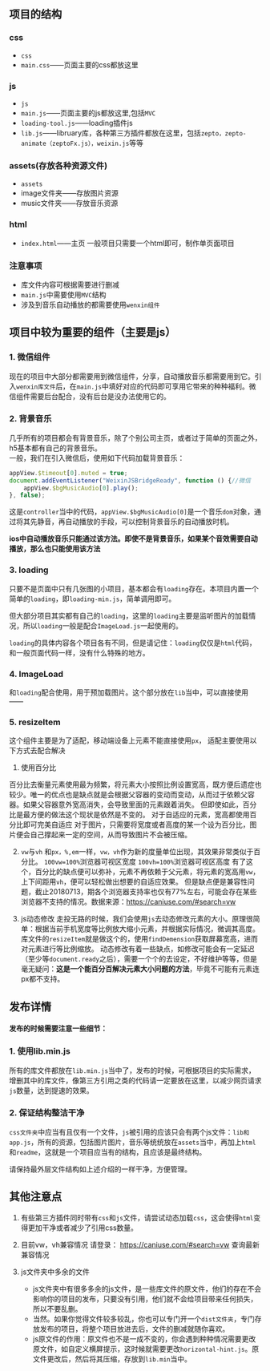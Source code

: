 

## 项目的结构
### css
- `css`
 -  `main.css`——页面主要的css都放这里

### js
- `js`
 -  `main.js`——页面主要的js都放这里,包括`MVC`
 -  `loading-tool.js`——loading插件js
 -  `lib.js`——libruary库，各种第三方插件都放在这里，包括`zepto，zepto-animate（zeptoFx.js），weixin.js`等等

### assets(存放各种资源文件)
- `assets`
 -  image文件夹——存放图片资源
 -  music文件夹——存放音乐资源

### html
- `index.html`——主页
一般项目只需要一个html即可，制作单页面项目

### 注意事项
- 库文件内容可根据需要进行删减
- `main.js`中需要使用`MVC`结构
- 涉及到音乐自动播放的都需要使用`wenxin组件`

## 项目中较为重要的组件（主要是js）
### 1. 微信组件
现在的项目中大部分都需要用到微信组件，分享，自动播放音乐都需要用到它。引入`wenxin库文件`后，在`main.js`中填好对应的代码即可享用它带来的种种福利。微信组件需要后台配合，没有后台是没办法使用它的。
    
### 2. 背景音乐
几乎所有的项目都会有背景音乐，除了个别公司主页，或者过于简单的页面之外，h5基本都有自己的背景音乐。  
一般，我们在引入微信后，使用如下代码加载背景音乐：
    
```js
appView.$timeout[0].muted = true;
document.addEventListener("WeixinJSBridgeReady", function () {//微信
    appView.$bgMusicAudio[0].play();
}, false);
```

这是`controller`当中的代码，`appView.$bgMusicAudio[0]`是一个音乐`dom`对象，通过将其先静音，再自动播放的手段，可以控制背景音乐的自动播放时机。

<strong>ios中自动播放音乐只能通过该方法。即使不是背景音乐，如果某个音效需要自动播放，那么也只能使用该方法</strong>


### 3. loading
只要不是页面中只有几张图的小项目，基本都会有`loading`存在。本项目内置一个简单的`loading`，即`loading-min.js`，简单调用即可。

但大部分项目其实都有自己的`loading`，这里的`loading`主要是监听图片的加载情况，所以`loading`一般是配合`ImageLoad.js`一起使用的。

`loading`的具体内容各个项目各有不同，但是请记住：`loading`仅仅是`html`代码，和一般页面代码一样，没有什么特殊的地方。

### 4. ImageLoad
和`loading`配合使用，用于预加载图片。这个部分放在`lib`当中，可以直接使用——

### 5. resizeItem
这个组件主要是为了适配，移动端设备上元素不能直接使用`px`，
适配主要使用以下方式去配合解决

1. 使用百分比

百分比去衡量元素使用最为频繁，将元素大小按照比例设置宽高，既方便后遗症也较少。唯一的优点也是缺点就是会根据父容器的变动而变动，从而过于依赖父容器。如果父容器意外宽高消失，会导致里面的元素跟着消失。
但即使如此，百分比是最方便的做法这个现状是依然是不变的。
对于自适应的元素，宽高都使用百分比即可完美自适应
对于图片，只需要将宽度或者高度的某一个设为百分比，图片便会自己撑起来一定的空间，从而导致图片不会被压缩。

2. `vw`与`vh`
和`px，%,em`一样，`vw，vh`作为新的度量单位出现，其效果非常类似于百分比。
`100vw=100%`浏览器可视区宽度
`100vh=100%`浏览器可视区高度
有了这个，百分比的缺点便可以弥补，元素不再依赖于父元素，将元素的宽高用`vw`，上下间距用`vh`，便可以轻松做出想要的自适应效果。
但是缺点便是兼容性问题，截止20180713，期各个浏览器支持率也仅有77%左右，可能会存在某些浏览器不支持的情况。数据来源：https://caniuse.com/#search=vw

3. js动态修改
走投无路的时候，我们会使用`js`去动态修改元素的大小。原理很简单：根据当前手机宽度等比例放大缩小元素，并根据实际情况，微调其高度。
库文件的`resizeItem`就是做这个的，使用`findDemension`获取屏幕宽高，进而对元素进行等比例缩放。
动态修改有着一些缺点，如修改可能会有一定延迟（至少等`document.ready`之后），需要一个个的去设定，不好维护等等，但是毫无疑问：<strong>这是一个能百分百解决元素大小问题的方法</strong>，毕竟不可能有元素连px都不支持。

## 发布详情
#### 发布的时候需要注意一些细节：
### 1. 使用lib.min.js
所有的库文件都放在`lib.min.js`当中了，发布的时候，可根据项目的实际需求，增删其中的库文件，像第三方引用之类的代码请一定要放在这里，以减少网页请求`js`数量，达到提速的效果。

### 2. 保证结构整洁干净
`css文件夹`中应当有且仅有一个文件，`js`被引用的应该只会有两个js文件：`lib和app.js`，所有的资源，包括图片图片，音乐等统统放在`assets`当中，再加上`html`和`readme`，这就是一个项目应当有的结构，且应该是最终结构。

请保持最外层文件结构如上述介绍的一样干净，方便管理。

## 其他注意点

1. 有些第三方插件同时带有`css`和`js`文件，请尝试动态加载`css`，这会使得`html`变得更加干净或者减少了引用css数量。

2. 目前vw，vh兼容情况
请登录： https://caniuse.com/#search=vw 查询最新兼容情况

3. js文件夹中多余的文件
    - js文件夹中有很多多余的js文件，是一些库文件的原文件，他们的存在不会影响你的项目的发布，只要没有引用，他们就不会给项目带来任何损失，所以不要乱删。
    - 当然。如果你觉得文件较多较乱，你也可以专门开一个`dist文件夹`，专门存放发布的项目，将整个项目放进去后，文件的删减就随你喜欢。
    - js原文件的作用：原文件也不是一成不变的，你会遇到种种情况需要更改原文件，如自定义横屏提示，这时候就需要更改`horizontal-hint.js`。原文件更改后，然后将其压缩，存放到`lib.min`当中。  